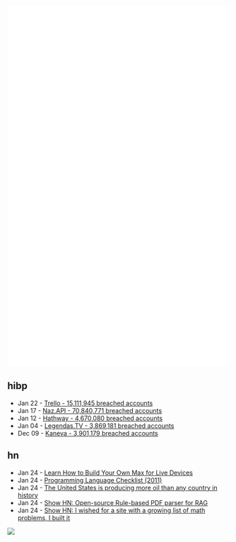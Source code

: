 ![Metrics](https://raw.githubusercontent.com/phixion/phixion/master/metrics.svg)

## hibp

<!--
for https://github.com/phixion/phixion/blob/main/.github/workflows/feeds.yml
-->
<!--START_SECTION:haveibeenpwnd-->
- Jan 22 - [Trello - 15,111,945 breached accounts](https://haveibeenpwned.com/PwnedWebsites#Trello)
- Jan 17 - [Naz.API - 70,840,771 breached accounts](https://haveibeenpwned.com/PwnedWebsites#NazApi)
- Jan 12 - [Hathway - 4,670,080 breached accounts](https://haveibeenpwned.com/PwnedWebsites#Hathway)
- Jan 04 - [Legendas.TV - 3,869,181 breached accounts](https://haveibeenpwned.com/PwnedWebsites#LegendasTV)
- Dec 09 - [Kaneva - 3,901,179 breached accounts](https://haveibeenpwned.com/PwnedWebsites#Kaneva)
<!--END_SECTION:haveibeenpwnd-->

## hn

<!--
for https://github.com/phixion/phixion/blob/main/.github/workflows/feeds.yml
-->
<!--START_SECTION:hn-->
- Jan 24 - [Learn How to Build Your Own Max for Live Devices](https://elphnt.io/build-your-own-max-for-live-devices/)
- Jan 24 - [Programming Language Checklist (2011)](https://www.mcmillen.dev/language_checklist.html)
- Jan 24 - [The United States is producing more oil than any country in history](https://www.cnn.com/2023/12/19/business/us-production-oil-reserves-crude/index.html)
- Jan 24 - [Show HN: Open-source Rule-based PDF parser for RAG](https://github.com/nlmatics/nlm-ingestor)
- Jan 24 - [Show HN: I wished for a site with a growing list of math problems, I built it](https://teachyourselfmath.app/)
<!--END_SECTION:hn-->

<!--
for https://yhype.me
-->
![](https://hit.yhype.me/github/profile?user_id=13013670)
